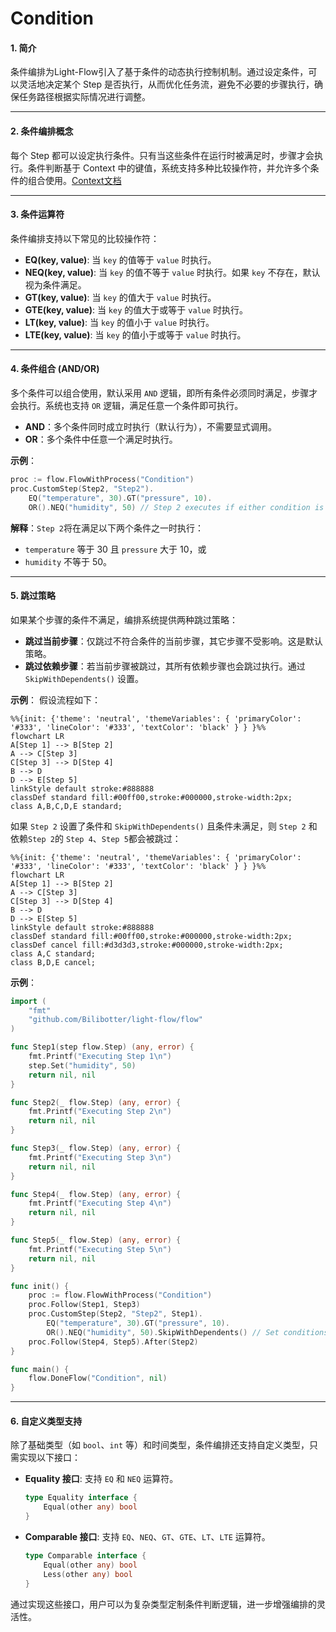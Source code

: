 # Condition

#### 1. 简介

条件编排为Light-Flow引入了基于条件的动态执行控制机制。通过设定条件，可以灵活地决定某个 Step 是否执行，从而优化任务流，避免不必要的步骤执行，确保任务路径根据实际情况进行调整。

---

#### 2. 条件编排概念

每个 Step 都可以设定执行条件。只有当这些条件在运行时被满足时，步骤才会执行。条件判断基于 Context 中的键值，系统支持多种比较操作符，并允许多个条件的组合使用。[Context文档](./Context.cn.md)

---

#### 3. 条件运算符

条件编排支持以下常见的比较操作符：

- **EQ(key, value)**: 当 `key` 的值等于 `value` 时执行。
- **NEQ(key, value)**: 当 `key` 的值不等于 `value` 时执行。如果 `key` 不存在，默认视为条件满足。
- **GT(key, value)**: 当 `key` 的值大于 `value` 时执行。
- **GTE(key, value)**: 当 `key` 的值大于或等于 `value` 时执行。
- **LT(key, value)**: 当 `key` 的值小于 `value` 时执行。
- **LTE(key, value)**: 当 `key` 的值小于或等于 `value` 时执行。

---

#### 4. 条件组合 (AND/OR)

多个条件可以组合使用，默认采用 `AND` 逻辑，即所有条件必须同时满足，步骤才会执行。系统也支持 `OR` 逻辑，满足任意一个条件即可执行。

- **AND**：多个条件同时成立时执行（默认行为），不需要显式调用。
- **OR**：多个条件中任意一个满足时执行。

**示例**：

```go
proc := flow.FlowWithProcess("Condition")
proc.CustomStep(Step2, "Step2").
    EQ("temperature", 30).GT("pressure", 10).
    OR().NEQ("humidity", 50) // Step 2 executes if either condition is met
```

**解释**：`Step 2`将在满足以下两个条件之一时执行：

- `temperature` 等于 30 且 `pressure` 大于 10，或
- `humidity` 不等于 50。

---

#### 5. 跳过策略

如果某个步骤的条件不满足，编排系统提供两种跳过策略：

- **跳过当前步骤**：仅跳过不符合条件的当前步骤，其它步骤不受影响。这是默认策略。
- **跳过依赖步骤**：若当前步骤被跳过，其所有依赖步骤也会跳过执行。通过 `SkipWithDependents()` 设置。

**示例**： 假设流程如下：

```mermaid
%%{init: {'theme': 'neutral', 'themeVariables': { 'primaryColor': '#333', 'lineColor': '#333', 'textColor': 'black' } } }%%
flowchart LR
A[Step 1] --> B[Step 2]
A --> C[Step 3]
C[Step 3] --> D[Step 4]
B --> D
D --> E[Step 5]
linkStyle default stroke:#888888
classDef standard fill:#00ff00,stroke:#000000,stroke-width:2px;
class A,B,C,D,E standard;
```

如果 `Step 2` 设置了条件和 `SkipWithDependents()` 且条件未满足，则 `Step 2` 和依赖`Step 2`的 `Step 4`、`Step 5`都会被跳过：

```mermaid
%%{init: {'theme': 'neutral', 'themeVariables': { 'primaryColor': '#333', 'lineColor': '#333', 'textColor': 'black' } } }%%
flowchart LR
A[Step 1] --> B[Step 2]
A --> C[Step 3]
C[Step 3] --> D[Step 4]
B --> D
D --> E[Step 5]
linkStyle default stroke:#888888
classDef standard fill:#00ff00,stroke:#000000,stroke-width:2px;
classDef cancel fill:#d3d3d3,stroke:#000000,stroke-width:2px;
class A,C standard;
class B,D,E cancel;
```

**示例**：

```go
import (
    "fmt"
    "github.com/Bilibotter/light-flow/flow"
)

func Step1(step flow.Step) (any, error) {
    fmt.Printf("Executing Step 1\n")
    step.Set("humidity", 50)
    return nil, nil
}

func Step2(_ flow.Step) (any, error) {
    fmt.Printf("Executing Step 2\n")
    return nil, nil
}

func Step3(_ flow.Step) (any, error) {
    fmt.Printf("Executing Step 3\n")
    return nil, nil
}

func Step4(_ flow.Step) (any, error) {
    fmt.Printf("Executing Step 4\n")
    return nil, nil
}

func Step5(_ flow.Step) (any, error) {
    fmt.Printf("Executing Step 5\n")
    return nil, nil
}

func init() {
    proc := flow.FlowWithProcess("Condition")
    proc.Follow(Step1, Step3)
    proc.CustomStep(Step2, "Step2", Step1).
        EQ("temperature", 30).GT("pressure", 10).
        OR().NEQ("humidity", 50).SkipWithDependents() // Set conditions and skip dependencies
    proc.Follow(Step4, Step5).After(Step2)
}

func main() {
    flow.DoneFlow("Condition", nil)
}
```

---

#### 6. 自定义类型支持

除了基础类型（如 `bool`、`int` 等）和时间类型，条件编排还支持自定义类型，只需实现以下接口：

- **Equality 接口**: 支持 `EQ` 和 `NEQ` 运算符。

  ```go
  type Equality interface {
      Equal(other any) bool
  }
  ```

- **Comparable 接口**: 支持 `EQ`、`NEQ`、`GT`、`GTE`、`LT`、`LTE` 运算符。

  ```go
  type Comparable interface {
      Equal(other any) bool
      Less(other any) bool
  }
  ```

通过实现这些接口，用户可以为复杂类型定制条件判断逻辑，进一步增强编排的灵活性。

